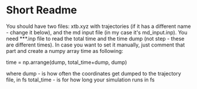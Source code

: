 # Short Readme
You should have two files: xtb.xyz with trajectories (if it has a different name - change it below), and
the md input file (in my case it's md_input.inp). You need ***.inp file to read the total time 
and the time dump (not step - these are different times).
In case you want to set it manually, just comment that part and create a numpy array time as following:

time = np.arrange(dump, total_time+dump, dump)

where dump - is how often the coordinates get dumped to the trajectory file, in fs
total_time - is for how long your simulation runs in fs


